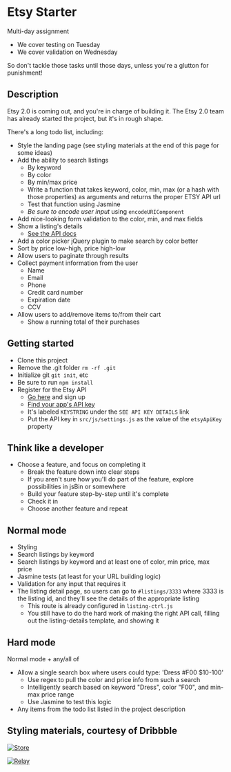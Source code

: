 # Etsy Starter

Multi-day assignment

- We cover testing on Tuesday
- We cover validation on Wednesday

So don't tackle those tasks until those days, unless you're a glutton for punishment!

## Description 

Etsy 2.0 is coming out, and you're in charge of building it. The Etsy 2.0 team has already started the 
project, but it's in rough shape.

There's a long todo list, including:

- Style the landing page (see styling materials at the end of this page for some ideas)
- Add the ability to search listings
  - By keyword
  - By color
  - By min/max price
  - Write a function that takes keyword, color, min, max (or a hash with those properties) as arguments and 
  returns the proper ETSY API url
  - Test that function using Jasmine
  - *Be sure to encode user input* using `encodeURIComponent`
- Add nice-looking form validation to the color, min, and max fields
- Show a listing's details
  - [See the API docs](https://www.etsy.com/developers/documentation/reference/listing#method_getlisting)
- Add a color picker jQuery plugin to make search by color better
- Sort by price low-high, price high-low
- Allow users to paginate through results
- Collect payment information from the user
  - Name
  - Email
  - Phone
  - Credit card number
  - Expiration date
  - CCV
- Allow users to add/remove items to/from their cart
  - Show a running total of their purchases

## Getting started

- Clone this project
- Remove the .git folder `rm -rf .git`
- Initialize git `git init`, etc
- Be sure to run `npm install`
- Register for the Etsy API
  - [Go here](https://www.etsy.com/developers/register) and sign up
  - [Find your app's API key](https://www.etsy.com/developers/your-apps)
  - It's labeled `KEYSTRING` under the `SEE API KEY DETAILS` link
  - Put the API key in `src/js/settings.js` as the value of the `etsyApiKey` property

## Think like a developer

- Choose a feature, and focus on completing it
  - Break the feature down into clear steps
  - If you aren't sure how you'll do part of the feature, explore possibilities in jsBin or somewhere
  - Build your feature step-by-step until it's complete 
  - Check it in
  - Choose another feature and repeat

## Normal mode

- Styling
- Search listings by keyword
- Search listings by keyword and at least one of color, min price, max price
- Jasmine tests (at least for your URL building logic)
- Validation for any input that requires it
- The listing detail page, so users can go to `#listings/3333` where 3333 is the listing id, and they'll see
the details of the appropriate listing
  - This route is already configured in `listing-ctrl.js`
  - You still have to do the hard work of making the right API call, filling out the listing-details template, and showing it

## Hard mode

Normal mode + any/all of

- Allow a single search box where users could type: 'Dress #F00 $10-100'
  - Use regex to pull the color and price info from such a search
  - Intelligently search based on keyword "Dress", color "F00", and min-max price range
  - Use Jasmine to test this logic
- Any items from the todo list listed in the project description

## Styling materials, courtesy of Dribbble

[![Store](https://d13yacurqjgara.cloudfront.net/users/124059/screenshots/986548/2.png)](https://dribbble.com/shots/986548-Product-Catalog)
    
[![Relay](https://d13yacurqjgara.cloudfront.net/users/184/screenshots/1570859/screen-shot-2014-05-27-at-1.00.09-pm.png)](https://dribbble.com/shots/1570859-RelayFoods-com?list=searches&tag=ecommerce&offset=160)
